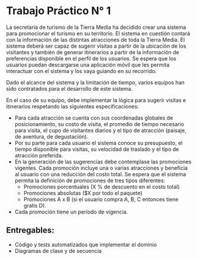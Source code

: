 Trabajo Práctico N° 1
=====================

La secretaria de turismo de la Tierra Media ha decidido crear una sistema para promocionar el turismo en su territorio. El sistema en cuestión contará con la información de las distintas atracciones de toda la Tierra Media. El sistema deberá ser capaz de sugerir visitas a partir de la ubicación de los visitantes y también de generar itinerarios a partir de la información de preferencias disponible en el perfil de los usuarios. Se espera que los usuarios puedan descargarse una aplicación móvil que les permita interactuar con el sistema y los vaya guiando en su recorrido.

Dado el alcance del sistema y la limitación de tiempo, varios equipos han sido contratados para el desarrollo de este sistema.

En el caso de su equipo, debe implementar la lógica para sugerir visitas e itinerarios respetando las siguientes especificaciones:

- Para cada atracción se cuenta con sus coordenadas globales de posicionamiento, su costo de visita, el promedio de tiempo necesario para visita, el cupo de visitantes diarios y el tipo de atracción (paisaje, de aventura, de degustación).
- Por su parte para cada usuario el sistema conoce su presupuesto, el tiempo disponible para visitas, su velocidad de traslado y el tipo de atracción preferida.
- En la generación de las sugerencias debe contemplase las promociones vigentes. Cada promoción incluye una o varias atracciones y beneficia al usuario con una reducción del costo total. Se espera que el sistema permita la definición de promociones de tres tipos diferentes:
    + Promociones porcentuales (X % de descuento en el costo total)
    + Promociones absolutas ($X por todo el paquete)
    + Promociones A x B (si el usuario compra A, B, C entonces tiene gratis D).
- Cada promoción tiene un período de vigencia.

Entregables:
------------

- Código y tests automatizados que implementar el dominio
- Diagramas de clase y de secuencia
